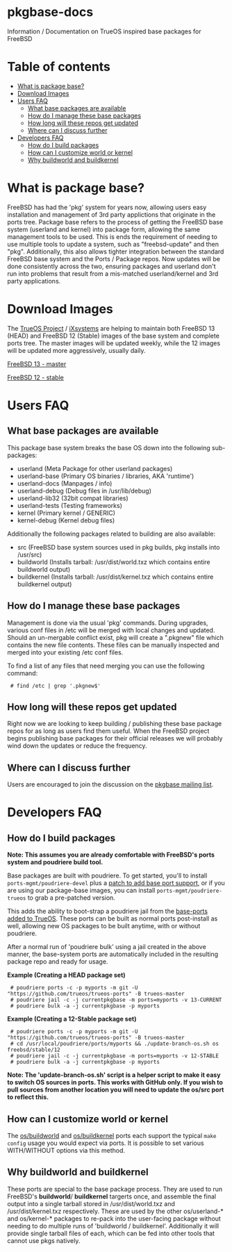 pkgbase-docs
=========

Information / Documentation on TrueOS inspired base packages for FreeBSD

Table of contents
=================
   * [What is package base?](#what-is-package-base)
   * [Download Images](#download-images)
   * [Users FAQ](#users-faq)
      * [What base packages are available](#what-base-packages-are-available)
      * [How do I manage these base packages](#how-do-i-manage-these-base-packages)
      * [How long will these repos get updated](#how-long-will-these-repos-get-updated)
      * [Where can I discuss further](#where-can-i-discuss-further)
   * [Developers FAQ](#developers-faq)
      * [How do I build packages](#how-do-i-build-packages)
      * [How can I customize world or kernel](#how-can-i-customize-world-or-kernel)
      * [Why buildworld and buildkernel](#why-buildworld-and-buildkernel)
      

What is package base?
=========

FreeBSD has had the 'pkg' system for years now, allowing users easy installation and management of 3rd party applictions that originate in the ports tree. Package base refers to the process of getting the FreeBSD base system (userland and kernel) into package form, allowing the same management tools to be used. This is ends the requirement of needing to use multiple tools to update a system, such as "freebsd-update" and then "pkg". Additionally, this also allows tighter integration between the standard FreeBSD base system and the Ports / Package repos. Now updates will be done consistently across the two, ensuring packages and userland don't run into problems that result from a mis-matched userland/kernel and 3rd party applications.




Download Images
=========

The [TrueOS Project](https://www.trueos.org) / [iXsystems](https://www.ixsystems.com) are helping to maintain both FreeBSD 13 (HEAD) and FreeBSD 12 (Stable) images of the base system and complete ports tree. The master images will be updated weekly, while the 12 images will be updated more aggressively, usually daily.

[FreeBSD 13 - master](https://pkg.trueos.org/iso/freebsd-pkgbase/)

[FreeBSD 12 - stable](https://pkg.trueos.org/iso/freebsd12-pkgbase/)




Users FAQ
=========

What base packages are available
-----

This package base system breaks the base OS down into the following sub-packages:
 * userland (Meta Package for other userland packages)
 * userland-base (Primary OS binaries / libraries, AKA 'runtime')
 * userland-docs (Manpages / info)
 * userland-debug (Debug files in /usr/lib/debug)
 * userland-lib32 (32bit compat libraries)
 * userland-tests (Testing frameworks)
 * kernel (Primary kernel / GENERIC)
 * kernel-debug (Kernel debug files)
 
Additionally the following packages related to building are also available:

 * src (FreeBSD base system sources used in pkg builds, pkg installs into /usr/src)
 * buildworld (Installs tarball: /usr/dist/world.txz which contains entire buildworld output)
 * buildkernel (Installs tarball: /usr/dist/kernel.txz which contains entire buildkernel output)



How do I manage these base packages
-----

Management is done via the usual 'pkg' commands. During upgrades, various conf files in /etc will be merged with local changes and updated. Should an un-mergable conflict exist, pkg will create a "<file>.pkgnew" file which contains the new file contents. These files can be manually inspected and merged into your existing /etc conf files.
  
To find a list of any files that need merging you can use the following command:

` # find /etc | grep '.pkgnew$'`


How long will these repos get updated
-----

Right now we are looking to keep building / publishing these base package repos for as long as users find them useful. When the FreeBSD project begins publishing base packages for their official releases we will probably wind down the updates or reduce the frequency.

Where can I discuss further
-----

Users are encouraged to join the discussion on the [pkgbase mailing list](https://lists.freebsd.org/mailman/listinfo/freebsd-pkgbase).


Developers FAQ
=========



How do I build packages
-----

**Note: This assumes you are already comfortable with FreeBSD's ports system and poudriere build tool.**

Base packages are built with poudriere. To get started, you'll to install `ports-mgmt/poudriere-devel` plus a [patch to add base port support](https://github.com/freebsd/poudriere/pull/664), or if you are using our package-base images, you can install `ports-mgmt/poudriere-trueos` to grab a pre-patched version.

This adds the ability to boot-strap a poudriere jail from the [base-ports added to TrueOS](https://github.com/trueos/trueos-ports/tree/trueos-master/os). These ports can be built as normal ports post-install as well, allowing new OS packages to be built anytime, with or without poudriere.

After a normal run of 'poudriere bulk' using a jail created in the above manner, the base-system ports are automatically included in the resulting package repo and ready for usage.

**Example (Creating a HEAD package set)**
```
 # poudriere ports -c -p myports -m git -U "https://github.com/trueos/trueos-ports" -B trueos-master
 # poudriere jail -c -j currentpkgbase -m ports=myports -v 13-CURRENT
 # poudriere bulk -a -j currentpkgbase -p myports
```

**Example (Creating a 12-Stable package set)**
```
 # poudriere ports -c -p myports -m git -U "https://github.com/trueos/trueos-ports" -B trueos-master
 # cd /usr/local/poudriere/ports/myports && ./update-branch-os.sh os freebsd/stable/12
 # poudriere jail -c -j currentpkgbase -m ports=myports -v 12-STABLE
 # poudriere bulk -a -j currentpkgbase -p myports
```

**Note: The 'update-branch-os.sh' script is a helper script to make it easy to switch OS sources in ports. This works with GitHub only. If you wish to pull sources from another location you will need to update the os/src port to reflect this.**




How can I customize world or kernel
-----

The [os/buildworld](https://github.com/trueos/trueos-ports/tree/trueos-master/os/buildworld) and [os/buildkernel](https://github.com/trueos/trueos-ports/tree/trueos-master/os/buildkernel) ports each support the typical `make config` usage you would expect via ports. It is possible to set various WITH/WITHOUT options via this method.




Why buildworld and buildkernel
-----

These ports are special to the base package process. They are used to run FreeBSD's **buildworld**/ **buildkernel** targerts once, and assemble the final output into a single tarball stored in /usr/dist/world.txz and /usr/dist/kernel.txz respectively. These are used by the other os/userland-* and os/kernel-* packages to re-pack into the user-facing package without needing to do multiple runs of 'buildworld / buildkernel'. Additionally it will provide single tarball files of each, which can be fed into other tools that cannot use pkgs natively. 


